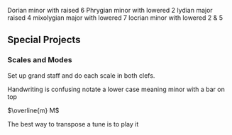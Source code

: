Dorian  minor with raised 6
Phrygian minor with lowered 2
lydian major raised 4
mixolygian major with lowered 7
locrian minor with lowered 2 & 5


## Special Projects

### Scales and Modes

Set up grand staff and do each scale in both clefs.

Handwriting is confusing notate a lower case meaning minor with a bar on top

$\overline{m} M$

The best way to transpose a tune is to play it

